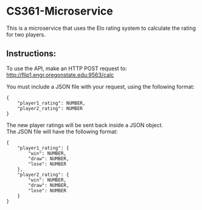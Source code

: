 # CS361-Microservice
This is a microservice that uses the Elo rating system to calculate the rating for two players.

## Instructions:

To use the API, make an HTTP POST request to:  
http://flip1.engr.oregonstate.edu:9563/calc

You must include a JSON file with your request, using the following format:
```
{
	"player1_rating": NUMBER,
	"player2_rating": NUMBER
}
```

The new player ratings will be sent back inside a JSON object.  
The JSON file will have the following format:
```
{
	"player1_rating": {
		"win": NUMBER,
		"draw": NUMBER,
		"lose": NUMBER
	},
	"player2_rating": {
		"win": NUMBER,
		"draw": NUMBER,
		"lose": NUMBER
	}
}
```
